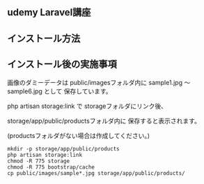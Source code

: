 ## udemy Laravel講座

## インストール方法

## インストール後の実施事項

画像のダミーデータは
public/imagesフォルダ内に
sample1.jpg ～ sample6.jpg として
保存しています。

php artisan storage:link で
storageフォルダにリンク後、

storage/app/public/productsフォルダ内に
保存すると表示されます。

(productsフォルダがない場合は作成してください。)

```shell
mkdir -p storage/app/public/products
php artisan storage:link
chmod -R 775 storage
chmod -R 775 bootstrap/cache
cp public/images/sample*.jpg storage/app/public/products/
```

